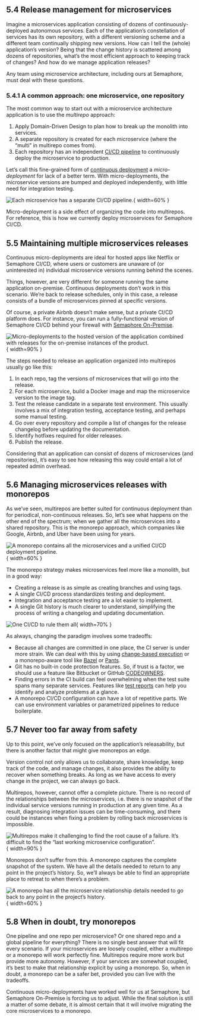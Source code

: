 ## 5.4 Release management for microservices

Imagine a microservices application consisting of dozens of  continuously-deployed autonomous services. Each of the application’s  constellation of services has its own repository, with a different  versioning scheme and a different team continually shipping new  versions. How can I tell the (whole) application’s version? Being that the change history is scattered among dozens of repositories, what’s the most efficient approach to keeping track of changes? And how do we manage application releases?

Any team using microservice architecture, including ours at Semaphore, must deal with these questions.

### 5.4.1 A common approach: one microservice, one repository

The most common way to start out with a microservice architecture application is to use the *multirepo* approach:

1.  Apply Domain-Driven Design to plan how to break up the monolith into services.
2.  A separate repository is created for each microservice (where the “multi” in multirepo comes from).
3.  Each repository has an independent [CI/CD pipeline](https://semaphoreci.com/blog/cicd-pipeline) to continuously deploy the microservice to production.

Let’s call this fine-grained form of [continuous deployment](https://semaphoreci.com/cicd) a *micro-deployment* for lack of a better term. With micro-deployments, the microservice  versions are bumped and deployed independently, with little need for  integration testing.

![Each microservice has a separate CI/CD pipeline.](figures/microdeployment.jpg){ width=60% }

Micro-deployment is a side effect of organizing the code into  multirepos. For reference, this is how we currently deploy microservices for Semaphore CI/CD.

## 5.5 Maintaining multiple microservices releases

Continuous micro-deployments are ideal for hosted apps like Netflix  or Semaphore CI/CD, where users or customers are unaware of (or  uninterested in) individual microservice versions running behind the  scenes.

Things, however, are very different for someone running the same  application on-premise. Continuous deployments don’t work in this  scenario. We’re back to release schedules, only in this case, a release  consists of a bundle of microservices pinned at specific versions.

Of course, a private Airbnb doesn’t make sense, but a private CI/CD  platform does. For instance, you can run a fully-functional version of  Semaphore CI/CD behind your firewall with [Semaphore On-Premise](https://semaphoreci.com/enterprise/on-premise).

![Micro-deployments to the hosted version of the application combined with releases for the on-premise instances of the product.](figures/release-process-1056x393.jpg){ width=90% }

The steps needed to release an application organized into multirepos usually go like this:

1.  In each repo, tag the versions of microservices that will go into the release.
2.  For each microservice, build a Docker image and map the microservice version to the image tag.
3.  Test the release candidate in a separate test environment. This usually  involves a mix of integration testing, acceptance testing, and perhaps  some manual testing.
4.  Go over every repository and compile a list of changes for the release changelog before updating the documentation.
5.  Identify hotfixes required for older releases.
6.  Publish the release.

Considering that an application can consist of dozens of  microservices (and repositories), it’s easy to see how releasing this  way could entail a lot of repeated admin overhead.

## 5.6 Managing microservices releases with monorepos

As we’ve seen, multirepos are better suited for continuous deployment than for periodical, non-continuous releases. So, let’s see what happens on the other end of the spectrum; when we gather all the microservices  into a shared repository. This is the monorepo approach, which companies like Google, Airbnb, and Uber have been using for years.

![A monorepo contains all the microservices and a unified CI/CD deployment pipeline.](figures/multi-to-mono.jpg){ width=60% }

The monorepo strategy makes microservices feel more like a monolith, but in a good way:

-   Creating a release is as simple as creating branches and using tags.
-   A single CI/CD process standardizes testing and deployment.
-   Integration and acceptance testing are a lot easier to implement.
-   A single Git history is much clearer to understand, simplifying the process of writing a changelog and updating documentation.

![One CI/CD to rule them all](figures/monodeployment.jpg){ width=70% }

As always, changing the paradigm involves some tradeoffs:

-   Because all changes are committed in one place, the CI server is under more strain. We can deal with this by using [change-based execution](https://docs.semaphoreci.com/essentials/building-monorepo-projects/) or a monorepo-aware tool like [Bazel](https://semaphoreci.com/blog/bazel-build-tutorial-examples) or [Pants](https://semaphoreci.com/blog/building-python-projects-with-pants).
-   Git has no built-in code protection features. So, if trust is a factor, we should use a feature like Bitbucket or GitHub [CODEOWNERS](https://docs.github.com/en/repositories/managing-your-repositories-settings-and-features/customizing-your-repository/about-code-owners).
-   Finding errors in the CI build can feel overwhelming when the test suite spans many separate services. Features like [test reports](https://semaphoreci.com/product/test-reports) can help you identify and analyze problems at a glance.
-   A monorepo CI/CD configuration can have a lot of repetitive parts. We can use environment variables or parametrized pipelines to reduce  boilerplate.

## 5.7 Never too far away from safety

Up to this point, we’ve only focused on the application’s  releasability, but there is another factor that might give monorepos an  edge.

Version control not only allows us to collaborate, share knowledge,  keep track of the code, and manage changes, it also provides the ability to recover when something breaks. As long as we have access to every  change in the project, we can always go back.

Multirepos, however, cannot offer a complete picture. There is no  record of the relationships between the microservices, i.e. there is no  snapshot of the individual service versions running in production at any given time. As a result, diagnosing integration issues can be  time-consuming, and there could be instances when fixing a problem by  rolling back microservices is impossible.

![Multirepos make it challenging to find the root cause of a failure. It’s difficult to find the “last working microservice configuration”.](figures/multi-relation.png){ width=90% }

Monorepos don’t suffer from this. A monorepo captures the complete  snapshot of the system. We have all the details needed to return to any  point in the project’s history. So, we’ll always be able to find an  appropriate place to retreat to when there’s a problem.

![A monorepo has all the microservice relationship details needed to go back to any point in the project’s history.](figures/mono-relation.jpg){ width=60% }

## 5.8 When in doubt, try monorepos

One pipeline and one repo per microservice? Or one shared repo and a  global pipeline for everything? There is no single best answer that will fit every scenario. If your microservices are loosely coupled, either a multirepo or a monorepo will work perfectly fine. Multirepos require  more work but provide more autonomy. However, if your services are  somewhat coupled, it’s best to make that relationship explicit by using a monorepo. So, when in doubt, a monorepo can be a safer bet, provided  you can live with the tradeoffs.

Continuous micro-deployments have worked well for us at Semaphore,  but Semaphore On-Premise is forcing us to adjust. While the final  solution is still a matter of some debate, it is almost certain that it  will involve migrating the core microservices to a monorepo.